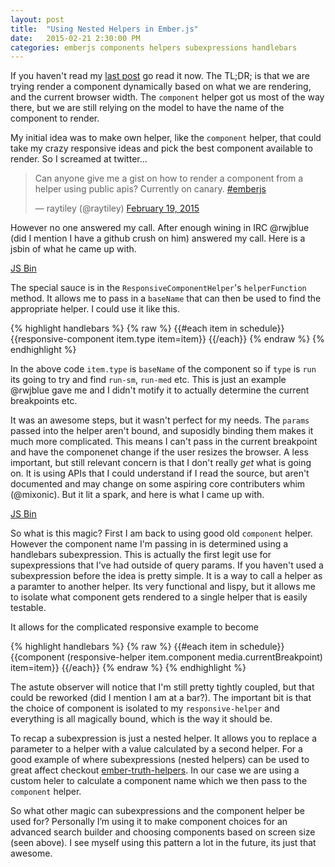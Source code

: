 ```yaml
---
layout: post
title:  "Using Nested Helpers in Ember.js"
date:   2015-02-21 2:30:00 PM
categories: emberjs components helpers subexpressions handlebars
---
```


If you haven't read my [last post](http://localhost:4000/posts/fun-with-components/) go read it now. The TL;DR; is that we are trying render a component dynamically based on what we are rendering, and the current browser width. The `component` helper got us most of the way there, but we are still relying on the model to have the name of the component to render.

My initial idea was to make own helper, like the `component` helper, that could take my crazy responsive ideas and pick the best component available to render. So I screamed at twitter...

<blockquote class="twitter-tweet" lang="en"><p>Can anyone give me a gist on how to render a component from a helper using public apis? Currently on canary. <a href="https://twitter.com/hashtag/emberjs?src=hash">#emberjs</a></p>&mdash; raytiley (@raytiley) <a href="https://twitter.com/raytiley/status/568415648428244992">February 19, 2015</a></blockquote>
<script async src="//platform.twitter.com/widgets.js" charset="utf-8"></script>

However no one answered my call. After enough wining in IRC @rwjblue (did I mention I have a github crush on him) answered my call. Here is a jsbin of what he came up with.

<a class="jsbin-embed" href="http://emberjs.jsbin.com/rwjblue/323/embed?output">JS Bin</a><script src="http://static.jsbin.com/js/embed.js"></script>

The special sauce is in the `ResponsiveComponentHelper`'s `helperFunction` method. It allows me to pass in a `baseName` that can then be used to find the appropriate helper. I could use it like this.

{% highlight handlebars %}
{% raw %}
{{#each item in schedule}}
  {{responsive-component item.type item=item}}
{{/each}}
{% endraw %}
{% endhighlight %}

In the above code `item.type` is `baseName` of the component so if `type` is `run` its going to try and find `run-sm`, `run-med` etc. This is just an example @rwjblue gave me and I didn't motify it to actually determine the current breakpoints etc.

It was an awesome steps, but it wasn't perfect for my needs. The `params` passed into the helper aren't bound, and suposidly binding them makes it much more complicated. This means I can't pass in the current breakpoint and have the componenet change if the user resizes the browser. A less important, but still relevant concern is that I don't really *get* what is going on. It is using APIs that I could understand if I read the source, but aren't documented and may change on some aspiring core contributers whim (@mixonic). But it lit a spark, and here is what I came up with.

<a class="jsbin-embed" href="http://emberjs.jsbin.com/yetida/2/embed?output">JS Bin</a><script src="http://static.jsbin.com/js/embed.js"></script>

So what is this magic? First I am back to using good old `component` helper. However the component name I'm passing in is determined using a handlebars subexpression. This is actually the first legit use for supexpressions that I've had outside of query params. If you haven't used a subexpression before the idea is pretty simple. It is a way to call a helper as a paramter to another helper. Its very functional and lispy, but it allows me to isolate what component gets rendered to a single helper that is easily testable.

It allows for the complicated responsive example to become

{% highlight handlebars %}
{% raw %}
{{#each item in schedule}}
    {{component (responsive-helper item.component media.currentBreakpoint) item=item}}
{{/each}}
{% endraw %}
{% endhighlight %}

The astute observer will notice that I'm still pretty tightly coupled, but that could be reworked (did I mention I am at a bar?). The important bit is that the choice of component is isolated to my `responsive-helper` and everything is all magically bound, which is the way it should be.

To recap a subexpression is just a nested helper. It allows you to replace a parameter to a helper with a value calculated by a second helper. For a good example of where subexpressions (nested helpers) can be used to great affect checkout [ember-truth-helpers](https://www.npmjs.com/package/ember-truth-helpers). In our case we are using a custom heler to calculate a component name which we then pass to the `component` helper.

So what other magic can subexpressions and the component helper be used for? Personally I’m using it to make component choices for an advanced search builder and choosing components based on screen size (seen above). I see myself using this pattern a lot in the future, its just that awesome.